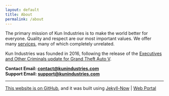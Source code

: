```yaml
---
layout: default
title: About
permalink: /about
---
```


The primary mission of Kun Industries is to make the world better for everyone. Quality and respect are our most important values. We offer many [services](https://kunindustries.com/services/), many of which completely unrelated.

Kun Industries was founded in 2016, following the release of the [Executives and Other Criminals update for Grand Theft Auto V](https://gta.fandom.com/wiki/GTA_Online:_Executives_and_Other_Criminals).

**Contact Email: [contact@kunindustries.com](mailto:contact@kunindustries.com)**  
**Support Email: [support@kunindustries.com](mailto:support@kunindustries.com)**  

---

[This website is on GitHub](https://github.com/kunindustries/kunindustries.github.io), and it was built using [Jekyll-Now](https://github.com/barryclark/jekyll-now) \| [Web Portal](http://portal.kunindustries.com)
